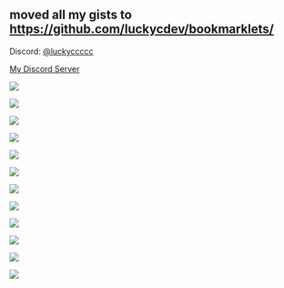 moved all my gists to https://github.com/luckycdev/bookmarklets/
---
<p>Discord: <a href="https://lookup.guru/275273443329441792" target="_blank">@luckyccccc</a></p>

<p><a href="https://discord.gg/nAEtSVbcKx" target="_blank">My Discord Server</a></p>

<p><a href="https://github.com/luckycdev" target="_blank"><img src="https://github-readme-streak-stats.herokuapp.com?user=luckycdev&theme=dark&hide_border=true&border_radius=25&date_format=n%2Fj%5B%2FY%5D"/></a></p>
<p><a href="https://github.com/luckycdev" target="_blank"><img src="https://github-widgetbox.vercel.app/api/profile?username=luckycdev&data=followers,repositories,stars,commits"></a></p>
<p><a href="https://lookup.guru/275273443329441792" target="_blank"><img src="https://lanyard.cnrad.dev/api/275273443329441792"/></a></p>
<p><a href="https://lookup.guru/275273443329441792" target="_blank"><img src="https://discord.c99.nl/widget/theme-1/275273443329441792.png"/></a></p>
<p><a href="https://lookup.guru/275273443329441792" target="_blank"><img src="https://discord-readme-badge.vercel.app/api?id=275273443329441792"/></a></p>
<p><a href="https://open.spotify.com" target="_blank"><img src="https://spotify-github-profile.vercel.app/api/view?uid=31na7ekiahffttrf52vczr45f4zm&cover_image=true&theme=natemoo-re&show_offline=true&background_color=121212&interchange=false&bar_color=53b14f&bar_color_cover=false"></a></p>
<p><a href="https://steamcommunity.com/profiles/76561198360236170" target="_blank"><img src="https://i2.wp.com/steamsignature.com/status/english/76561198360236170.png"></a></p>
<p><a href="https://github.com/luckycdev" target="_blank"><img src="https://api.visitorbadge.io/api/visitors?path=luckycdev&label=views&labelColor=%23000000&countColor=%23ffffff"></a></p>
<p><a href="https://lookup.guru/275273443329441792" target="_blank"><img src="https://api.statusbadges.me/badge/status/275273443329441792"></a></p>
<p><a href="https://lookup.guru/275273443329441792" target="_blank"><img src="https://api.statusbadges.me/badge/playing/275273443329441792"></a></p>
<p><a href="https://lookup.guru/275273443329441792" target=_blank"><img src="https://api.statusbadges.me/badge/vscode/275273443329441792"></a></p>
<p><a href="https://api.statusbadges.me/openspotify/275273443329441792" target="_blank" rel="noopener"><img src="https://api.statusbadges.me/badge/spotify/275273443329441792"></a></p>
